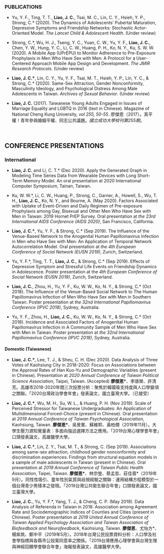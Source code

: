 ### PUBLICATIONS

- Yu, Y. F., Ting, T. T., __Liao, J. C.__, Tsai, M. C., Lin, C. Y., Hsieh, Y. P., Strong, C.\* (2020). The Dynamics of Adolescents’ Pubertal Maturation, Depressive Symptoms and Friendship Networks: Stochastic Actor-Oriented Model. *The Lancet Child & Adolescent Health*. (Under review)

- Strong, C.\*, Wu, H. J., Tseng, Y. C., Yuan, C. W., Yu, Y. F., __Liao, J. C.__, Chen, Y. W., Hung, Y. C., Li, C. W., Huang, P. H., Ko, N. Y., Ku, S. W. W. (2020). A Mobile App (UPrEPU) to Monitor Adherence to Pre-Exposure Prophylaxis in Men Who Have Sex with Men: A Protocol for a User-Centered Approach Mobile App Design and Development. *The JMIR Research Protocols*. (Under review)

- __Liao, J. C.\*__, Lin, C. Y., Yu, Y. F., Tsai, M. T., Hsieh, Y. P., Lin, Y. C., & Strong, C.\* (2020). Same-Sex Attraction, Gender Nonconformity, Masculinity Ideology, and Psychological Distress Among Male Adolescents in Taiwan. *Archives of Sexual Behavior*. (Under review)

- __Liao, J. C.__ (2017). Taiwanese Young Adults Engaged in Issues of Marriage Equality and LGBTQ in 2016 (text in Chinese). Magazine of National Cheng Kung University, *vol 255, 50-55*. 廖傑恩（2017）。真平權！青年參與婚姻平權、同志公共議題。*國立成功大學校刊第255期*。

<br/>

## CONFERENCE PRESENTATIONS

### International

* __Liao, J. C.__ and Li, C. T.\* (Dec 2020). Apply the Generated Graph in Modeling Time Series Data from Wearable Devices with Long Short-Term Memory Model. An oral presentation at 2020 International Computer Symposium, Tainan, Taiwan.

* Ku, W. W.\*, Li, C. W., Huang, P., Strong, C., Garner, A., Howell, S., Wu, T. H., __Liao, J. C.__, Ko, N. Y., and Bourne, A. (May 2020). Factors Associated with Uptake of Event-Driven and Daily Regimen of Pre-exposure Prophylaxis among Gay, Bisexual and Other Men Who Have Sex with Men in Taiwan: 2019 Hornet PrEP Survey. Oral presentation at _the 23rd International AIDS Conference (AIDS 2020)_, San Francisco, California.

* __Liao, J. C.\*__, Yu, Y. F., & Strong, C.\* (Sep 2019). The Influence of the Venue-Based Network to the Anogenital Human Papillomavirus Infection in Men who Have Sex with Men: An Application of Temporal Network Autocorrelation Model. Oral presentation at *the 4th European Conference of Social Network (EUSN 2019)*, Zurich, Switzerland. 

* Yu, Y. F.\*, Ting, T. T., __Liao, J. C.__, & Strong, C.\* (Sep 2019). Effects of Depressive Symptom and Stressful Life Events on Friendship Dynamics in Adolescence. Poster presentation at the *4th European Conference of Social Network (EUSN 2019)*, Zurich, Switzerland. 

* __Liao, J. C.__, Zhou, H., Yu, Y. F., Ku, W. W., Ko, N. Y., & Strong, C.\* (Oct 2018). The Influence of the Venue-Based Social Network to The Human Papillomavirus Infection of Men Who Have Sex with Men in Southern Taiwan. Poster presentation at *the 32nd International Papillomavirus Conference (IPVC 2018)*, Sydney, Australia.

* Yu, Y. F., Zhou, H., __Liao, J. C.__, Ku, W. W., Ko, N. Y., & Strong, C.\* (Oct 2018). Incidence and Associated Factors of Anogenital Human Papillomavirus Infection in A Community Sample of Men Who Have Sex with Men in Taiwan. Poster presentation at *the 32nd International Papillomavirus Conference (IPVC 2018)*, Sydney, Australia.

#### Domestic (Taiwanese)

* __Liao, J. C.\*__, Lee, T. J., & Sheu, C. H. (Dec 2020). Data Analysis of Three Votes of Kaohsiung City in 2018-2020: Focus on Associations between the Approval Rates of Han Kuo-Yu and Demographic Variables (present in Chinese). Presentation at *2020 Annual Conference of Taiwan Political Science Association*, Taipei, Taiwan. (Accepted) __廖傑恩\*__、李唐榮、許清芳。高雄市2018-2020年間三次投票分析：聚焦於韓國瑜支持度與人口學變項之關聯。「2020台灣政治學會年會」發表論文，國立臺灣大學。（已接受）

* __Liao, J. C.\*__, Wu, M. H., Su, W. L., & Huang, P. H. (Nov 2019). Scale of Perceived Stressor for Taiwanese Undergraduates: An Application of Multidimensional Forced-Choice (present in Chinese). Oral presentation at *2019 Annual Conference of Taiwan Psychological Association*, Kaohsiung, Taiwan. __廖傑恩\*__、吳旻憲、蘇維聆、黃柏僩（2019年11月）。大學生壓力源知覺量表：多面向強迫選擇方法之應用。「2019台灣心理學會年會」口頭發表論文，高雄醫學大學。

* __Liao, J. C.\*__, Lin, Z. Y., Tsai, M. T., & Strong, C. (Sep 2019). Associations among same-sex attraction, childhood gender nonconformity and discrimination experiences: Findings from structural equation models in a sample of male adolescents in Taiwan (present in Chinese). Oral presentation at *2019 Annual Conference of Taiwan Public Health Association*, Taipei, Taiwan. __廖傑恩\*__、林宗瑩、蔡孟哲、莊佳蓉*（2019年9月）。同性性吸引、童年性別氣質與歧視經驗之關聯：運用結構方程模型於一個台灣青少男樣本之發現。「2019台灣公共衛生聯合年會」口頭發表論文，國立臺灣大學。

* __Liao, J. C.__, Yu, Y. F.\*, Yang, T. J., & Cheng, C. P. (May 2019). Data Analysis of Referenda in Taiwan in 2018: Association among Agreement Rate and Sociodemographic Indices of Counties and Cities (present in Chinese). Poster presentation at *2019 United Annual Conference of Taiwan Applied Psychology Association and Taiwan Association of Biofeedback and Neurofeedback*, Kaohsiung, Taiwan. __廖傑恩__、尤怡方\*、楊紫筑、鄭中平（2019年5月）。2018年台灣公民投票資料分析：人口學及社會學指標與各縣市公投案同意率之關係。「2019台灣應用心理學會與台灣生理與神經回饋學會聯合年會」海報發表論文，高雄醫學大學。

